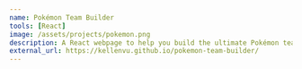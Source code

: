 ```yaml
---
name: Pokémon Team Builder
tools: [React]
image: /assets/projects/pokemon.png
description: A React webpage to help you build the ultimate Pokémon team.
external_url: https://kellenvu.github.io/pokemon-team-builder/
---
```

